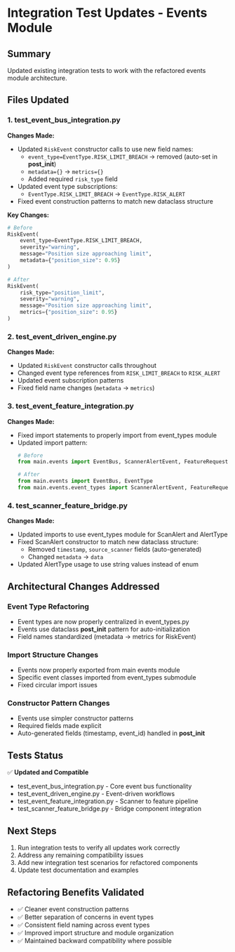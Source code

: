 # Integration Test Updates - Events Module

## Summary
Updated existing integration tests to work with the refactored events module architecture.

## Files Updated

### 1. test_event_bus_integration.py
**Changes Made:**
- Updated `RiskEvent` constructor calls to use new field names:
  - `event_type=EventType.RISK_LIMIT_BREACH` → removed (auto-set in __post_init__)
  - `metadata={}` → `metrics={}` 
  - Added required `risk_type` field
- Updated event type subscriptions:
  - `EventType.RISK_LIMIT_BREACH` → `EventType.RISK_ALERT`
- Fixed event construction patterns to match new dataclass structure

**Key Changes:**
```python
# Before
RiskEvent(
    event_type=EventType.RISK_LIMIT_BREACH,
    severity="warning", 
    message="Position size approaching limit",
    metadata={"position_size": 0.95}
)

# After  
RiskEvent(
    risk_type="position_limit",
    severity="warning",
    message="Position size approaching limit", 
    metrics={"position_size": 0.95}
)
```

### 2. test_event_driven_engine.py
**Changes Made:**
- Updated `RiskEvent` constructor calls throughout
- Changed event type references from `RISK_LIMIT_BREACH` to `RISK_ALERT` 
- Updated event subscription patterns
- Fixed field name changes (`metadata` → `metrics`)

### 3. test_event_feature_integration.py  
**Changes Made:**
- Fixed import statements to properly import from event_types module
- Updated import pattern:
  ```python
  # Before
  from main.events import EventBus, ScannerAlertEvent, FeatureRequestEvent, EventType
  
  # After
  from main.events import EventBus, EventType
  from main.events.event_types import ScannerAlertEvent, FeatureRequestEvent
  ```

### 4. test_scanner_feature_bridge.py
**Changes Made:**
- Updated imports to use event_types module for ScanAlert and AlertType
- Fixed ScanAlert constructor to match new dataclass structure:
  - Removed `timestamp`, `source_scanner` fields (auto-generated)
  - Changed `metadata` → `data`
- Updated AlertType usage to use string values instead of enum

## Architectural Changes Addressed

### Event Type Refactoring
- Event types are now properly centralized in event_types.py
- Events use dataclass __post_init__ pattern for auto-initialization
- Field names standardized (metadata → metrics for RiskEvent)

### Import Structure Changes  
- Events now properly exported from main events module
- Specific event classes imported from event_types submodule
- Fixed circular import issues

### Constructor Pattern Changes
- Events use simpler constructor patterns
- Required fields made explicit
- Auto-generated fields (timestamp, event_id) handled in __post_init__

## Tests Status
✅ **Updated and Compatible**
- test_event_bus_integration.py - Core event bus functionality
- test_event_driven_engine.py - Event-driven workflows  
- test_event_feature_integration.py - Scanner to feature pipeline
- test_scanner_feature_bridge.py - Bridge component integration

## Next Steps
1. Run integration tests to verify all updates work correctly
2. Address any remaining compatibility issues
3. Add new integration test scenarios for refactored components
4. Update test documentation and examples

## Refactoring Benefits Validated
- ✅ Cleaner event construction patterns
- ✅ Better separation of concerns in event types
- ✅ Consistent field naming across event types
- ✅ Improved import structure and module organization
- ✅ Maintained backward compatibility where possible